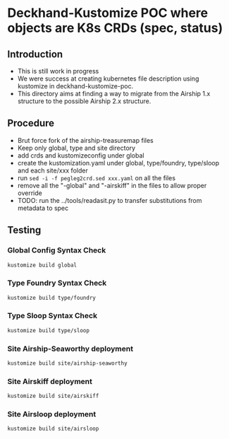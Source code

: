 # Deckhand-Kustomize POC where objects are K8s CRDs (spec, status)

##  Introduction

- This is still work in progress
- We were success at creating kubernetes file description using kustomize
  in deckhand-kustomize-poc.
- This directory aims at finding a way to migrate from the Airship 1.x structure
  to the possible Airship 2.x structure.

##  Procedure

- Brut force fork of the airship-treasuremap files
- Keep only global, type and site directory
- add crds and kustomizeconfig under global
- create the kustomization.yaml under global, type/foundry, type/sloop
  and each site/xxx folder
- run `sed -i -f pegleg2crd.sed xxx.yaml` on all the files
- remove all the "-global" and "-airskiff" in the files to allow proper override
- TODO: run the ../tools/readasit.py to transfer substitutions from metadata to spec

##  Testing

###  Global Config Syntax Check

```bash
kustomize build global
```

###  Type Foundry Syntax Check

```bash
kustomize build type/foundry
```

###  Type Sloop Syntax Check

```bash
kustomize build type/sloop
```

###  Site Airship-Seaworthy deployment

```bash
kustomize build site/airship-seaworthy
```

###  Site Airskiff deployment

```bash
kustomize build site/airskiff
```

###  Site Airsloop deployment

```bash
kustomize build site/airsloop
```
